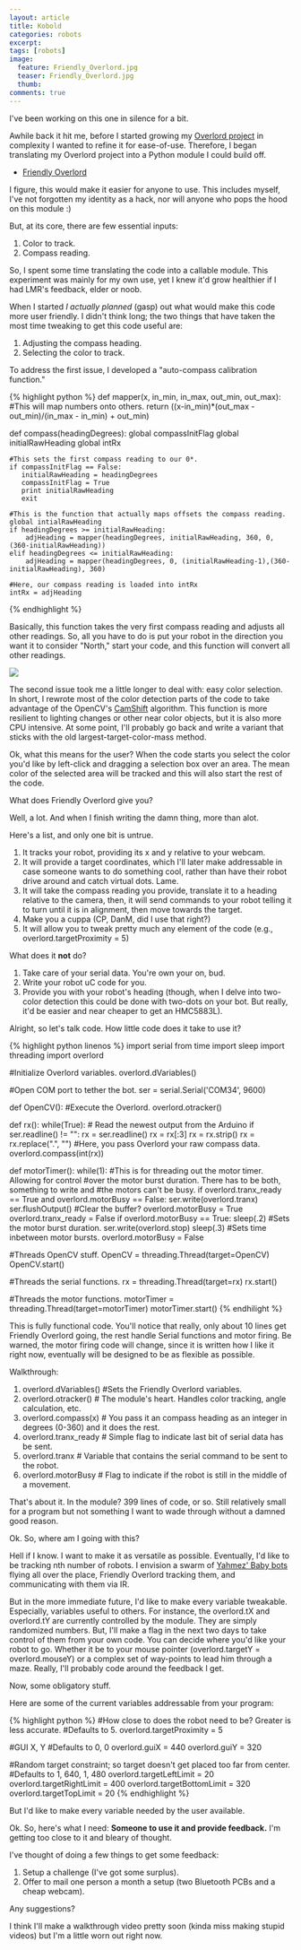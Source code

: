 ```yaml
---
layout: article
title: Kobold
categories: robots
excerpt:
tags: [robots]
image:
  feature: Friendly_Overlord.jpg
  teaser: Friendly_Overlord.jpg
  thumb:
comments: true
---
```


I've been working on this one in silence for a bit.  

Awhile back it hit me, before I started growing my [Overlord project](http://letsmakerobots.com/node/38208) in complexity I wanted to refine it for ease-of-use. Therefore, I began translating my Overlord project into a Python module I could build off.

*   [Friendly Overlord](https://github.com/Ladvien/Overlord)

I figure, this would make it easier for anyone to use. This includes myself, I've not forgotten my identity as a hack, nor will anyone who pops the hood on this module :)  

But, at its core, there are few essential inputs:

1.  Color to track.
2.  Compass reading.

So, I spent some time translating the code into a callable module.  This experiment was mainly for my own use, yet I knew it'd grow healthier if I had LMR's feedback, elder or noob.

When I started _I actually planned_ (gasp) out what would make this code more user friendly.  I didn't think long; the two things that have taken the most time tweaking to get this code useful are:

1.  Adjusting the compass heading.
2.  Selecting the color to track.

To address the first issue, I developed a "auto-compass calibration function."

{% highlight python %}
def mapper(x, in_min, in_max, out_min, out_max):
    #This will map numbers onto others.
    return ((x-in_min)*(out_max -out_min)/(in_max - in_min) + out_min)

def compass(headingDegrees):
    global compassInitFlag
    global initialRawHeading
    global intRx

    #This sets the first compass reading to our 0*.
    if compassInitFlag == False:
       initialRawHeading = headingDegrees
       compassInitFlag = True
       print initialRawHeading
       exit

    #This is the function that actually maps offsets the compass reading.
    global intialRawHeading
    if headingDegrees >= initialRawHeading:
        adjHeading = mapper(headingDegrees, initialRawHeading, 360, 0, (360-initialRawHeading))
    elif headingDegrees <= initialRawHeading:
        adjHeading = mapper(headingDegrees, 0, (initialRawHeading-1),(360-initialRawHeading), 360)

    #Here, our compass reading is loaded into intRx
    intRx = adjHeading
{% endhighlight %}

Basically, this function takes the very first compass reading and adjusts all other readings.  So, all you have to do is put your robot in the direction you want it to consider "North," start your code, and this function will convert all other readings.

![](/images/Friendly_Overlord_--_Color_Selector.jpg)

The second issue took me a little longer to deal with: easy color selection.  In short, I rewrote most of the color detection parts of the code to take advantage of the OpenCV's [CamShift](http://docs.opencv.org/trunk/doc/py_tutorials/py_video/py_meanshift/py_meanshift.html) algorithm.  This function is more resilient to lighting changes or other near color objects, but it is also more CPU intensive.  At some point, I'll probably go back and write a variant that sticks with the old largest-target-color-mass method.  

Ok, what this means for the user?  When the code starts you select the color you'd like by left-click and dragging a selection box over an area.  The mean color of the selected area will be tracked and this will also start the rest of the code.

What does Friendly Overlord give you?

Well, a lot.  And when I finish writing the damn thing, more than alot.

Here's a list, and only one bit is untrue.

1.  It tracks your robot, providing its x and y relative to your webcam.
2.  It will provide a target coordinates, which I'll later make addressable in case someone wants to do something cool, rather than have their robot drive around and catch virtual dots. Lame.
3.  It will take the compass reading you provide, translate it to a heading relative to the camera, then, it will send commands to your robot telling it to turn until it is in alignment, then move towards the target.
4.  Make you a cuppa (CP, DanM, did I use that right?)
5.  It will allow you to tweak pretty much any element of the code (e.g., overlord.targetProximity = 5)

What does it **not** do?

1.  Take care of your serial data.  You're own your on, bud.
2.  Write your robot uC code for you.
3.  Provide you with your robot's heading (though, when I delve into two-color detection this could be done with two-dots on your bot.  But really, it'd be easier and near cheaper to get an HMC5883L).

Alright, so let's talk code.  How little code does it take to use it?

{% highlight python linenos %}
import serial
from time import sleep
import threading
import overlord

#Initialize Overlord variables.
overlord.dVariables()

#Open COM port to tether the bot.
ser = serial.Serial('COM34', 9600)

def OpenCV():
    #Execute the Overlord.
    overlord.otracker()

def rx():
    while(True):
        # Read the newest output from the Arduino
        if ser.readline() != "":
            rx = ser.readline()
            rx = rx[:3]
            rx = rx.strip()
            rx = rx.replace(".", "")
            #Here, you pass Overlord your raw compass data.  
            overlord.compass(int(rx))

def motorTimer():
    while(1):
        #This is for threading out the motor timer.  Allowing for control
        #over the motor burst duration.  There has to be both, something to write and
        #the motors can't be busy.
        if overlord.tranx_ready == True and overlord.motorBusy == False:
            ser.write(overlord.tranx)
            ser.flushOutput() #Clear the buffer?
            overlord.motorBusy = True
            overlord.tranx_ready = False
        if overlord.motorBusy == True:
            sleep(.2) #Sets the motor burst duration.
            ser.write(overlord.stop)
            sleep(.3) #Sets time inbetween motor bursts.
            overlord.motorBusy = False

#Threads OpenCV stuff.
OpenCV = threading.Thread(target=OpenCV)
OpenCV.start()

#Threads the serial functions.
rx = threading.Thread(target=rx)
rx.start()

#Threads the motor functions.
motorTimer = threading.Thread(target=motorTimer)
motorTimer.start()
{% endhilight %}

This is fully functional code.  You'll notice that really, only about 10 lines get Friendly Overlord going, the rest handle Serial functions and motor firing.  Be warned, the motor firing code will change, since it is written how I like it right now, eventually will be designed to be as flexible as possible.

Walkthrough:

1.  overlord.dVariables() #Sets the Friendly Overlord variables.
2.  overlord.otracker() # The module's heart.  Handles color tracking, angle calculation, etc.
3.  overlord.compass(x) # You pass it an compass heading as an integer in degrees (0-360) and it does the rest.
4.  overlord.tranx_ready # Simple flag to indicate last bit of serial data has be sent.
5.  <span style="line-height: 1.231;">overlord.tranx # Variable that contains the serial command to be sent to the robot.</span>
6.  <span style="line-height: 1.231;">overlord.motorBusy # Flag to indicate if the robot is still in the middle of a movement.</span>

That's about it.  In the module? 399 lines of code, or so.  Still relatively small for a program but not something I want to wade through without a damned good reason.

Ok.  So, where am I going with this?

Hell if I know.  I want to make it as versatile as possible.  Eventually, I'd like to be tracking nth number of robots.  I envision a swarm of [Yahmez' Baby bots](http://letsmakerobots.com/node/39306) flying all over the place, Friendly Overlord tracking them, and communicating with them via IR.

But in the more immediate future, I'd like to make every variable tweakable.  Especially, variables useful to others.  For instance, the overlord.tX and overlord.tY are currently controlled by the module.  They are simply randomized numbers.  But, I'll make a flag in the next two days to take control of them from your own code.  You can decide where you'd like your robot to go.  Whether it be to your mouse pointer (overlord.targetY = overlord.mouseY) or a complex set of way-points to lead him through a maze.  Really, I'll probably code around the feedback I get.

Now, some obligatory stuff.

Here are some of the current variables addressable from your program:

{% highlight python %}
#How close to does the robot need to be? Greater is less accurate.
#Defaults to 5.
overlord.targetProximity = 5

#GUI X, Y
#Defaults to 0, 0
overlord.guiX = 440
overlord.guiY = 320

#Random target constraint; so target doesn't get placed too far from center.
#Defaults to 1, 640, 1, 480
overlord.targetLeftLimit = 20
overlord.targetRightLimit = 400
overlord.targetBottomLimit = 320
overlord.targetTopLimit = 20
{% endhighlight %}

But I'd like to make every variable needed by the user available.

Ok.  So, here's what I need: **Someone to use it and provide feedback.**  I'm getting too close to it and bleary of thought.

I've thought of doing a few things to get some feedback:

1.  Setup a challenge (I've got some surplus).
2.  Offer to mail one person a month a setup (two Bluetooth PCBs and a cheap webcam).

Any suggestions?

I think I'll make a walkthrough video pretty soon (kinda miss making stupid videos) but I'm a little worn out right now.
